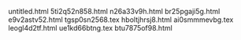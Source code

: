 untitled.html
5ti2q52n858.html
n26a33v9h.html
br25pgaji5g.html
e9v2astv52.html
tgsp0sn2568.tex
hboltjhrsj8.html
ai0smmmevbg.tex
leogl4d2tf.html
ue1kd66btng.tex
btu7875of98.html